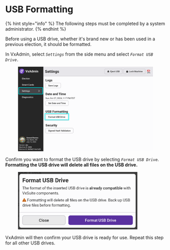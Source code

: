 # USB Formatting

{% hint style="info" %}
The following steps must be completed by a system administrator.
{% endhint %}

Before using a USB drive, whether it's brand new or has been used in a previous election, it should be formatted.

In VxAdmin, select _`Settings`_ from the side menu and select _`Format USB Drive.`_

<figure><img src="../.gitbook/assets/settings-screen-format.png" alt="" width="563"><figcaption></figcaption></figure>

Confirm you want to format the USB drive by selecting _`Format USB Drive`_. **Formatting the USB drive will delete all files on the USB drive.**

<figure><img src="../.gitbook/assets/format-usb-drive-cropped.png" alt="" width="375"><figcaption></figcaption></figure>

VxAdmin will then confirm your USB drive is ready for use.  Repeat this step for all other USB drives.
